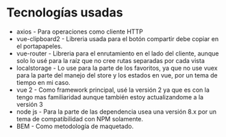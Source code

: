 # Tecnologías usadas
- axios - Para operaciones como cliente HTTP
- vue-clipboard2 - Libreria usada para el botón compartir debe copiar en el portapapeles.
- vue-router - Libreria para el enrutamiento en el lado del cliente, aunque solo lo usé para la raíz que no cree rutas separadas por cada vista
- localstorage - Lo use para la parte de los favoritos, ya que no use vuex para la parte del manejo del store y los estados en vue, por un tema de tiempo en mi caso.
- vue 2 - Como framework principal, usé la versión 2 ya que es con la tengo mas familiaridad aunque también estoy actualizandome a la versión 3
- node js - Para la parte de las dependencia usea una versión 8.x por un tema de compatibilidad con NPM  solamente. 
- BEM - Como metodología de maquetado.
